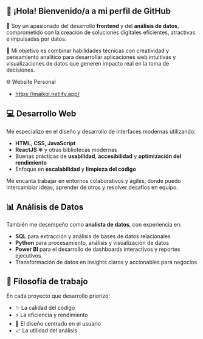 ## 👋 ¡Hola! Bienvenido/a a mi perfil de GitHub

🚀 Soy un apasionado del desarrollo **frontend** y del **análisis de datos**, comprometido con la creación de soluciones digitales eficientes, atractivas e impulsadas por datos.

🎯 Mi objetivo es combinar habilidades técnicas con creatividad y pensamiento analítico para desarrollar aplicaciones web intuitivas y visualizaciones de datos que generen impacto real en la toma de decisiones.

🌐 Website Personal
- https://maikol.netlify.app/

## 💻 Desarrollo Web

Me especializo en el diseño y desarrollo de interfaces modernas utilizando:

- **HTML, CSS, JavaScript**
- **ReactJS ⚛️** y otras bibliotecas modernas
- Buenas prácticas de **usabilidad**, **accesibilidad** y **optimización del rendimiento**
- Enfoque en **escalabilidad** y **limpieza del código**

Me encanta trabajar en entornos colaborativos y ágiles, donde puedo intercambiar ideas, aprender de otros y resolver desafíos en equipo.

## 📊 Análisis de Datos

También me desempeño como **analista de datos**, con experiencia en:

- **SQL** para extracción y análisis de bases de datos relacionales
- **Python** para procesamiento, análisis y visualización de datos
- **Power BI** para el desarrollo de dashboards interactivos y reportes ejecutivos
- Transformación de datos en insights claros y accionables para negocios

## 🧠 Filosofía de trabajo

En cada proyecto que desarrollo priorizo:

- ✨ La calidad del código
- ⚡ La eficiencia y rendimiento
- 🎨 El diseño centrado en el usuario
- 📈 La utilidad del análisis
